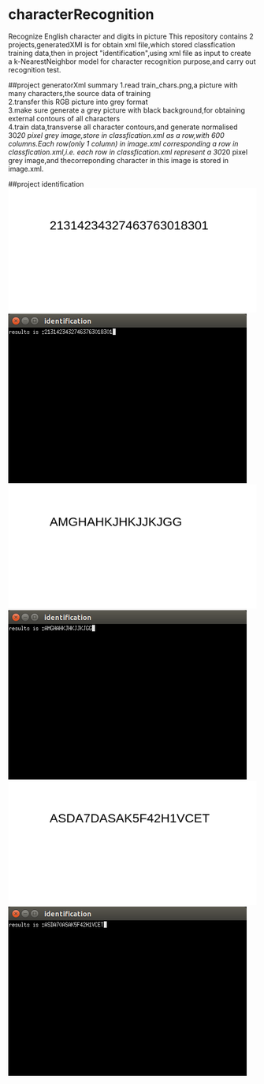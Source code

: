 # characterRecognition
Recognize English character and digits in picture
This repository contains 2 projects,generatedXMl is for obtain xml file,which stored classfication training data,then in project "identification",using xml file as input to create a k-NearestNeighbor model for character recognition purpose,and carry out recognition test.

##project generatorXml summary
1.read train_chars.png,a picture with many characters,the source data of training </br>
2.transfer this RGB picture into grey format</br>
3.make sure generate a grey picture with black background,for obtaining external contours of all characters</br>
4.train data,transverse all character contours,and generate normalised 30*20 pixel grey image,store in classfication.xml as a row,with 600 columns.Each row(only 1 column) in image.xml corresponding a row in classfication.xml,i.e. each row in classfication.xml represent a 30*20 pixel grey image,and thecorreponding character in this image is stored in image.xml. 

##project identification
![Alt text](digits_1.png)
![Alt text](digits_2.png)
![Alt text](char_1.png)
![Alt text](char_2.png)
![Alt text](digit_char_1.png)
![Alt text](digit_char_2.png)
